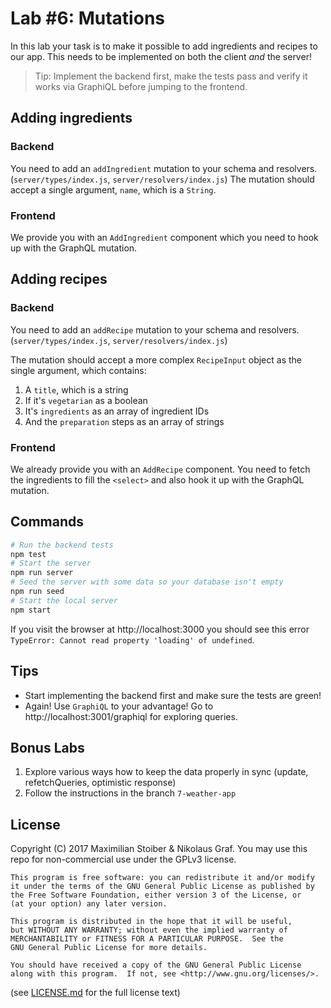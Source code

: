 # Lab #6: Mutations

In this lab your task is to make it possible to add ingredients and recipes to our app. This needs to be implemented on both the client _and_ the server!

> Tip: Implement the backend first, make the tests pass and verify it works via GraphiQL before jumping to the frontend.

## Adding ingredients

### Backend

You need to add an `addIngredient` mutation to your schema and resolvers. (`server/types/index.js`, `server/resolvers/index.js`) The mutation should accept a single argument, `name`, which is a `String`.

### Frontend

We provide you with an `AddIngredient` component which you need to hook up with the GraphQL mutation.

## Adding recipes

### Backend

You need to add an `addRecipe` mutation to your schema and resolvers. (`server/types/index.js`, `server/resolvers/index.js`)

The mutation should accept a more complex `RecipeInput` object as the single argument, which contains:

1. A `title`, which is a string
2. If it's `vegetarian` as a boolean
3. It's `ingredients` as an array of ingredient IDs
4. And the `preparation` steps as an array of strings

### Frontend

We already provide you with an `AddRecipe` component. You need to fetch the ingredients to fill the `<select>` and also hook it up with the GraphQL mutation.

## Commands

```sh
# Run the backend tests
npm test
# Start the server
npm run server
# Seed the server with some data so your database isn't empty
npm run seed
# Start the local server
npm start
```

If you visit the browser at http://localhost:3000 you should see this error `TypeError: Cannot read property 'loading' of undefined`.

## Tips

- Start implementing the backend first and make sure the tests are green!
- Again! Use `GraphiQL` to your advantage! Go to http://localhost:3001/graphiql for exploring queries.

## Bonus Labs

1. Explore various ways how to keep the data properly in sync (update, refetchQueries, optimistic response)
2. Follow the instructions in the branch `7-weather-app`

## License

Copyright (C) 2017  Maximilian Stoiber & Nikolaus Graf. You may use this repo for non-commercial use under the GPLv3 license.

```
This program is free software: you can redistribute it and/or modify
it under the terms of the GNU General Public License as published by
the Free Software Foundation, either version 3 of the License, or
(at your option) any later version.

This program is distributed in the hope that it will be useful,
but WITHOUT ANY WARRANTY; without even the implied warranty of
MERCHANTABILITY or FITNESS FOR A PARTICULAR PURPOSE.  See the
GNU General Public License for more details.

You should have received a copy of the GNU General Public License
along with this program.  If not, see <http://www.gnu.org/licenses/>.
```

(see [LICENSE.md](LICENSE.md) for the full license text)
